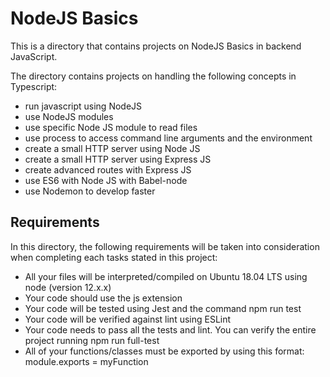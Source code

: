 # NodeJS Basics
This is a directory that contains projects on NodeJS Basics in backend JavaScript.

The directory contains projects on handling the following concepts in Typescript:

- run javascript using NodeJS
- use NodeJS modules
- use specific Node JS module to read files
- use process to access command line arguments and the environment
- create a small HTTP server using Node JS
- create a small HTTP server using Express JS
- create advanced routes with Express JS
- use ES6 with Node JS with Babel-node
- use Nodemon to develop faster

## Requirements
In this directory, the following requirements will be taken into consideration when completing each tasks stated in this project:

- All your files will be interpreted/compiled on Ubuntu 18.04 LTS using node (version 12.x.x)
- Your code should use the js extension
- Your code will be tested using Jest and the command npm run test
- Your code will be verified against lint using ESLint
- Your code needs to pass all the tests and lint. You can verify the entire project running npm run full-test
- All of your functions/classes must be exported by using this format: module.exports = myFunction
